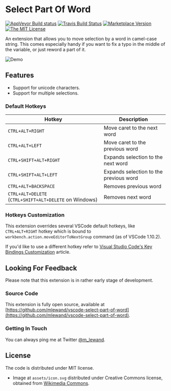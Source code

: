 
# Select Part Of Word

[![AppVeyor Build status](https://ci.appveyor.com/api/projects/status/itvoknoafkwjble6?svg=true&passingText=master%20%E2%9C%93)](https://ci.appveyor.com/project/mlewand/vscode-select-part-of-word) [![Travis Build Status](https://travis-ci.org/mlewand/vscode-select-part-of-word.svg?branch=master)](https://travis-ci.org/mlewand/vscode-select-part-of-word) [![Marketplace Version](http://vsmarketplacebadge.apphb.com/version/mlewand.select-part-of-word.svg "Current Release")](https://marketplace.visualstudio.com/items?itemName=mlewand.select-part-of-word) [![The MIT License](https://img.shields.io/badge/license-MIT-green.svg?style=flat-square)](http://opensource.org/licenses/MIT)

An extension that allows you to move selection by a word in camel-case string. This comes especially handy if you want to fix a typo in the middle of the variable, or just reword a part of it.

![Demo](assets/demo.gif)

## Features

* Support for unicode characters.
* Support for multiple selections.

### Default Hotkeys

Hotkey | Description
---|---
`CTRL+ALT+RIGHT` | Move caret to the next word
`CTRL+ALT+LEFT` | Move caret to the previous word
`CTRL+SHIFT+ALT+RIGHT` | Expands selection to the next word
`CTRL+SHIFT+ALT+LEFT` | Expands selection to the previous word
`CTRL+ALT+BACKSPACE` | Removes previous word
`CTRL+ALT+DELETE` (`CTRL+SHIFT+ALT+DELETE` on Windows) | Removes next word

### Hotkeys Customization

This extension overrides several VSCode default hotkeys, like `CTRL+ALT+RIGHT` hotkey which is bound to `workbench.action.moveEditorToNextGroup` command (as of VSCode 1.10.2).

If you'd like to use a different hotkey refer to [Visual Studio Code's Key Bindings Customization](https://code.visualstudio.com/docs/customization/keybindings#_customizing-shortcuts) article.

## Looking For Feedback

Please note that this extension is in rather early stage of development.

### Source Code

This extension is fully open source, available at [https://github.com/mlewand/vscode-select-part-of-word](https://github.com/mlewand/vscode-select-part-of-word).

### Getting In Touch

You can always ping me at Twitter [@m_lewand](https://twitter.com/m_lewand).

## License

The code is distributed under MIT license.

* Image at `assets/icon.svg` distributed under Creative Commons license, obtained from [Wikimedia Commons](https://commons.wikimedia.org/wiki/File:PEO-bactrian_camel.svg).